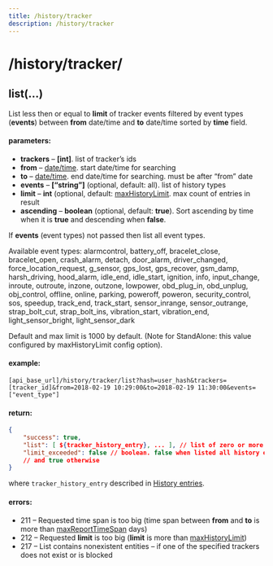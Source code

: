 ```yaml
---
title: /history/tracker
description: /history/tracker
---
```


# /history/tracker/

## list(…)

List less then or equal to **limit** of tracker events filtered by event types (**events**) between **from** date/time and **to** date/time sorted by **time** field.

#### parameters:

*   **trackers** – **\[int\]**. list of tracker’s ids
*   **from** – [date/time](../../../getting-started.md#data-types). start date/time for searching
*   **to** – [date/time](../../../getting-started.md#data-types). end date/time for searching. must be after “from” date
*   **events** – **\[“string”\]** (optional, default: all). list of history types
*   **limit** – **int** (optional, default: [maxHistoryLimit](../../../getting-started.md#constants). max count of entries in result
*   **ascending** – **boolean** (optional, default: **true**). Sort ascending by time when it is **true** and descending when **false**.

If **events** (event types) not passed then list all event types.

Available event types: alarmcontrol, battery\_off, bracelet\_close, bracelet\_open, crash\_alarm, detach, door\_alarm, driver\_changed, force\_location\_request, g\_sensor, gps\_lost, gps\_recover, gsm\_damp, harsh\_driving, hood\_alarm, idle\_end, idle\_start, ignition, info, input\_change, inroute, outroute, inzone, outzone, lowpower, obd\_plug\_in, obd\_unplug, obj\_control, offline, online, parking, poweroff, poweron, security\_control, sos, speedup, track\_end, track\_start, sensor\_inrange, sensor\_outrange, strap\_bolt\_cut, strap\_bolt\_ins, vibration\_start, vibration\_end, light\_sensor\_bright, light\_sensor\_dark

Default and max limit is 1000 by default. (Note for StandAlone: this value configured by maxHistoryLimit config option).

#### example:

    [api_base_url]/history/tracker/list?hash=user_hash&trackers=[tracker_id]&from=2018-02-19 10:29:00&to=2018-02-19 11:30:00&events=["event_type"]



#### return:

```json
{
    "success": true,
    "list": [ ${tracker_history_entry}, ... ], // list of zero or more JSON objects
    "limit_exceeded": false // boolean. false when listed all history entries satisfied to conditions
    // and true otherwise
}
```

where `tracker_history_entry` described in [History entries](./history.md#history-entries).

#### errors:

*   211 – Requested time span is too big (time span between **from** and **to** is more than [maxReportTimeSpan](api/getting-started/#constants) days)
*   212 – Requested **limit** is too big (**limit** is more than [maxHistoryLimit](../../../getting-started.md#constants))
*   217 – List contains nonexistent entities – if one of the specified trackers does not exist or is blocked

